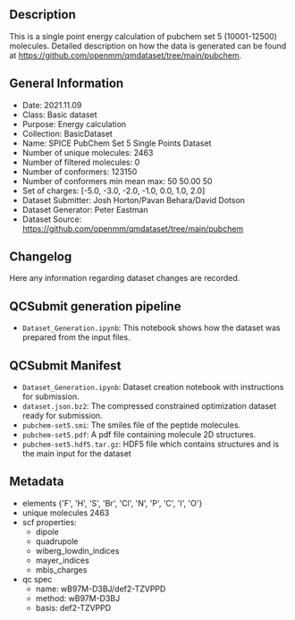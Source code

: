 ## Description

This is a single point energy calculation of pubchem set 5 (10001-12500) molecules. Detailed description on how the data is generated can be found at https://github.com/openmm/qmdataset/tree/main/pubchem.

## General Information

 - Date: 2021.11.09
 - Class: Basic dataset 
 - Purpose: Energy calculation
 - Collection: BasicDataset
 - Name: SPICE PubChem Set 5 Single Points Dataset
 - Number of unique molecules:        2463
 - Number of filtered molecules:      0
 - Number of conformers:              123150
 - Number of conformers min mean max: 50  50.00 50
 - Set of charges: [-5.0, -3.0, -2.0, -1.0, 0.0, 1.0, 2.0]
 - Dataset Submitter: Josh Horton/Pavan Behara/David Dotson
 - Dataset Generator: Peter Eastman
 - Dataset Source: https://github.com/openmm/qmdataset/tree/main/pubchem

## Changelog

Here any information regarding dataset changes are recorded.

## QCSubmit generation pipeline

 - `Dataset_Generation.ipynb`: This notebook shows how the dataset was prepared from the input files. 
 
## QCSubmit Manifest

- `Dataset_Generation.ipynb`: Dataset creation notebook with instructions for submission.
- `dataset.json.bz2`: The compressed constrained optimization dataset ready for submission.
- `pubchem-set5.smi`: The smiles file of the peptide molecules.
- `pubchem-set5.pdf`: A pdf file containing molecule 2D structures.
- `pubchem-set5.hdf5.tar.gz`: HDF5 file which contains structures and is the main input for the dataset
 
## Metadata

- elements {'F', 'H', 'S', 'Br', 'Cl', 'N', 'P', 'C', 'I', 'O'}
- unique molecules 2463
- scf properties:
    - dipole
    - quadrupole
    - wiberg_lowdin_indices
    - mayer_indices
    - mbis_charges
- qc spec
    - name: wB97M-D3BJ/def2-TZVPPD
    - method: wB97M-D3BJ
    - basis: def2-TZVPPD
